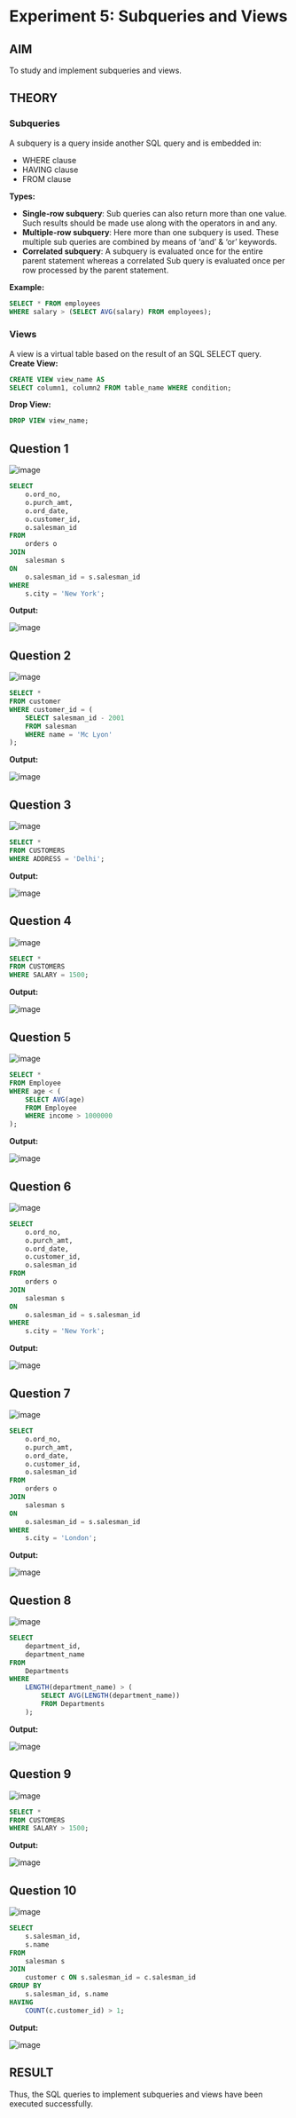 # Experiment 5: Subqueries and Views

## AIM
To study and implement subqueries and views.

## THEORY

### Subqueries
A subquery is a query inside another SQL query and is embedded in:
- WHERE clause
- HAVING clause
- FROM clause

**Types:**
- **Single-row subquery**:
  Sub queries can also return more than one value. Such results should be made use along with the operators in and any.
- **Multiple-row subquery**:
  Here more than one subquery is used. These multiple sub queries are combined by means of ‘and’ & ‘or’ keywords.
- **Correlated subquery**:
  A subquery is evaluated once for the entire parent statement whereas a correlated Sub query is evaluated once per row processed by the parent statement.

**Example:**
```sql
SELECT * FROM employees
WHERE salary > (SELECT AVG(salary) FROM employees);
```
### Views
A view is a virtual table based on the result of an SQL SELECT query.
**Create View:**
```sql
CREATE VIEW view_name AS
SELECT column1, column2 FROM table_name WHERE condition;
```
**Drop View:**
```sql
DROP VIEW view_name;
```

**Question 1**
--
![image](https://github.com/user-attachments/assets/77e1968f-b1bf-4e3e-b001-570e4612f8a9)


```sql
SELECT 
    o.ord_no, 
    o.purch_amt, 
    o.ord_date, 
    o.customer_id, 
    o.salesman_id
FROM 
    orders o
JOIN 
    salesman s 
ON 
    o.salesman_id = s.salesman_id
WHERE 
    s.city = 'New York';
```

**Output:**

![image](https://github.com/user-attachments/assets/28183208-3f9b-45ad-beb6-bf5e76e83e9f)


**Question 2**
---
![image](https://github.com/user-attachments/assets/69e1a1bc-09ed-4ea1-8aae-b25f9e5dee6b)


```sql
SELECT *
FROM customer
WHERE customer_id = (
    SELECT salesman_id - 2001
    FROM salesman
    WHERE name = 'Mc Lyon'
); 
```

**Output:**

![image](https://github.com/user-attachments/assets/48bb145a-748e-40c8-8762-334422342a1e)


**Question 3**
---
![image](https://github.com/user-attachments/assets/f39eef97-03bb-4fce-8641-9080c41ea0b7)


```sql
SELECT *
FROM CUSTOMERS
WHERE ADDRESS = 'Delhi';

```

**Output:**

![image](https://github.com/user-attachments/assets/421e0404-cce1-4085-a36e-b3cdfb065e34)


**Question 4**
---
![image](https://github.com/user-attachments/assets/b45f4823-d6fd-4b69-aeac-36362bc156f6)


```sql
SELECT *
FROM CUSTOMERS
WHERE SALARY = 1500;
```

**Output:**

![image](https://github.com/user-attachments/assets/3447d91a-6ef1-490a-b5af-1e898c8ba0da)


**Question 5**
---
![image](https://github.com/user-attachments/assets/2456c24c-0d53-4095-865d-6efb7703a1d9)


```sql
SELECT *
FROM Employee
WHERE age < (
    SELECT AVG(age)
    FROM Employee
    WHERE income > 1000000
);

```

**Output:**

![image](https://github.com/user-attachments/assets/027b0a45-a79a-4fc3-9ac3-ce6a8def3c62)


**Question 6**
---
![image](https://github.com/user-attachments/assets/34531730-7ae3-47d9-a3bc-df9bcc0d5c4f)


```sql
SELECT 
    o.ord_no, 
    o.purch_amt, 
    o.ord_date, 
    o.customer_id, 
    o.salesman_id
FROM 
    orders o
JOIN 
    salesman s 
ON 
    o.salesman_id = s.salesman_id
WHERE 
    s.city = 'New York';
```

**Output:**

![image](https://github.com/user-attachments/assets/e090bfe9-3934-4fae-8269-7932ffa97677)


**Question 7**
---
![image](https://github.com/user-attachments/assets/caabf366-d624-4c59-a059-918fb24370e0)


```sql
SELECT 
    o.ord_no, 
    o.purch_amt, 
    o.ord_date, 
    o.customer_id, 
    o.salesman_id
FROM 
    orders o
JOIN 
    salesman s 
ON 
    o.salesman_id = s.salesman_id
WHERE 
    s.city = 'London';
```

**Output:**

![image](https://github.com/user-attachments/assets/b369e363-620b-4ce5-8b91-bad2690adcf3)


**Question 8**
---
![image](https://github.com/user-attachments/assets/bb44a12e-b692-4c4c-a491-bdb23de31c3b)


```sql
SELECT 
    department_id,
    department_name
FROM 
    Departments
WHERE 
    LENGTH(department_name) > (
        SELECT AVG(LENGTH(department_name))
        FROM Departments
    );
```

**Output:**

![image](https://github.com/user-attachments/assets/c46506a5-15cb-4b7e-8037-7174d7d4111e)


**Question 9**
---
![image](https://github.com/user-attachments/assets/80eb9dbb-c31d-4b65-8e05-7957c21ee05e)


```sql
SELECT *
FROM CUSTOMERS
WHERE SALARY > 1500;
```

**Output:**

![image](https://github.com/user-attachments/assets/119c2c8b-e407-4e27-b78e-7d722ee75452)


**Question 10**
---
![image](https://github.com/user-attachments/assets/44c0e4af-d61d-4094-9d5b-4bd8e1b51276)


```sql
SELECT 
    s.salesman_id, 
    s.name
FROM 
    salesman s
JOIN 
    customer c ON s.salesman_id = c.salesman_id
GROUP BY 
    s.salesman_id, s.name
HAVING 
    COUNT(c.customer_id) > 1;

```

**Output:**

![image](https://github.com/user-attachments/assets/ace8ddee-8fac-4323-88ef-7574f092ad36)



## RESULT
Thus, the SQL queries to implement subqueries and views have been executed successfully.

